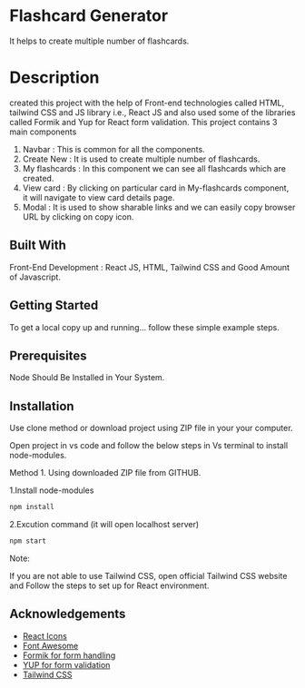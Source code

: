 # Flashcard Generator

It helps to create multiple number of flashcards.

# Description

created this project with the help of Front-end technologies called HTML, tailwind CSS and JS library i.e., React JS and also used some of the libraries called Formik and Yup for React form validation.
This project contains 3 main components 
1. Navbar : This is common for all the components.
2. Create New : It is used to create multiple number of flashcards.
3. My flashcards : In this component we can see all flashcards which are created.
4. View card : By clicking on particular card in My-flashcards component, it will navigate to view card details page.
5. Modal : It is used to show sharable links and we can easily copy browser URL by clicking on copy icon.

## Built With

Front-End Development : React JS, HTML, Tailwind CSS and Good Amount of Javascript.

## Getting Started

To get a local copy up and running... follow these simple example steps.

## Prerequisites

Node Should Be Installed in Your System.

## Installation

Use clone method or download project using ZIP file in your your computer.

Open project in vs code and follow the below steps in Vs terminal to install node-modules.

Method 1. Using downloaded ZIP file from GITHUB. 
      
1.Install node-modules

```bash
npm install
```

2.Excution command (it will open localhost server)

```bash
npm start
```



Note:

If you are not able to use Tailwind CSS, open official Tailwind CSS website and Follow the steps to set up for React environment.



## Acknowledgements

- [React Icons](https://react-icons.github.io/react-icons/)
- [Font Awesome](https://fontawesome.com/)
- [Formik for form handling](https://formik.org/docs/overview)
- [YUP for form validation](https://www.npmjs.com/package/yup)
- [Tailwind CSS](https://tailwindcss.com/)
